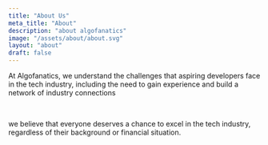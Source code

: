 ```yaml
---
title: "About Us"
meta_title: "About"
description: "about algofanatics"
image: "/assets/about/about.svg"
layout: "about"
draft: false
---
```


At Algofanatics, we understand the challenges that aspiring developers face in the tech industry, including the need to gain experience and build a network of industry connections

<br/>

we believe that everyone deserves a chance to excel in the tech industry, regardless of their background or financial situation.